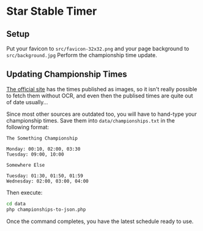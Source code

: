 # Star Stable Timer

## Setup

Put your favicon to `src/favicon-32x32.png` and your page background to `src/background.jpg`
Perform the championship time update.

## Updating Championship Times

[The official site](https://www.starstable.com/game/championships) has the times published as images, so it isn't really possible to fetch them without OCR, and even then the publised times are quite out of date usually...

Since most other sources are outdated too, you will have to hand-type your championship times. Save them into `data/championships.txt` in the following format:

```
The Something Championship

Monday: 00:10, 02:00, 03:30
Tuesday: 09:00, 10:00

Somewhere Else

Tuesday: 01:30, 01:50, 01:59
Wednesday: 02:00, 03:00, 04:00
```

Then execute:

```sh
cd data
php championships-to-json.php
```

Once the command completes, you have the latest schedule ready to use.
